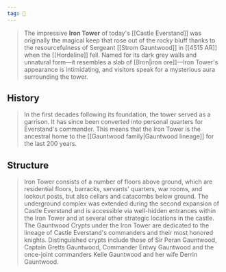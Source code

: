 ```yaml
---
tag: 🏰
---
```

> The impressive **Iron Tower** of today's [[Castle Everstand]] was originally the magical keep that rose out of the rocky bluff thanks to the resourcefulness of Sergeant [[Strom Gauntwood]] in [[4515 AR]] when the [[Hordeline]] fell. Named for its dark grey walls and unnatural form—it resembles a slab of [[Iron|iron ore]]—Iron Tower's appearance is intimidating, and visitors speak for a mysterious aura surrounding the tower.


## History

> In the first decades following its foundation, the tower served as a garrison. It has since been converted into personal quarters for Everstand's commander. This means that the Iron Tower is the ancestral home to the [[Gauntwood family|Gauntwood lineage]] for the last 200 years.


## Structure

> Iron Tower consists of a number of floors above ground, which are residential floors, barracks, servants' quarters, war rooms, and lookout posts, but also cellars and catacombs below ground. The underground complex was extended during the second expansion of Castle Everstand and is accessible via well-hidden entrances within the Iron Tower and at several other strategic locations in the castle.
> The Gauntwood Crypts under the Iron Tower are dedicated to the lineage of Castle Everstand's commanders and their most honored knights. Distinguished crypts include those of Sir Peran Gauntwood, Captain Gretts Gauntwood, Commander Entwy Gauntwood and the once-joint commanders Kelle Gauntwood and her wife Derrin Gauntwood.







